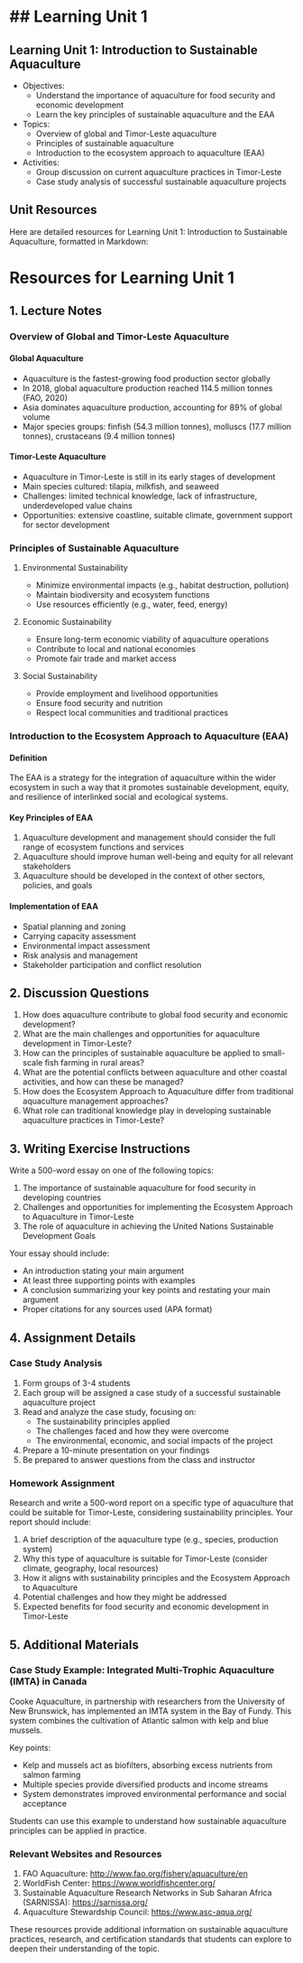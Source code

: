 # ## Learning Unit 1

## Learning Unit 1: Introduction to Sustainable Aquaculture
- Objectives:
  * Understand the importance of aquaculture for food security and economic development
  * Learn the key principles of sustainable aquaculture and the EAA
- Topics:
  * Overview of global and Timor-Leste aquaculture
  * Principles of sustainable aquaculture
  * Introduction to the ecosystem approach to aquaculture (EAA)
- Activities:
  * Group discussion on current aquaculture practices in Timor-Leste
  * Case study analysis of successful sustainable aquaculture projects

## Unit Resources

Here are detailed resources for Learning Unit 1: Introduction to Sustainable Aquaculture, formatted in Markdown:

# Resources for Learning Unit 1

## 1. Lecture Notes

### Overview of Global and Timor-Leste Aquaculture

#### Global Aquaculture
- Aquaculture is the fastest-growing food production sector globally
- In 2018, global aquaculture production reached 114.5 million tonnes (FAO, 2020)
- Asia dominates aquaculture production, accounting for 89% of global volume
- Major species groups: finfish (54.3 million tonnes), molluscs (17.7 million tonnes), crustaceans (9.4 million tonnes)

#### Timor-Leste Aquaculture
- Aquaculture in Timor-Leste is still in its early stages of development
- Main species cultured: tilapia, milkfish, and seaweed
- Challenges: limited technical knowledge, lack of infrastructure, underdeveloped value chains
- Opportunities: extensive coastline, suitable climate, government support for sector development

### Principles of Sustainable Aquaculture

1. Environmental Sustainability
   - Minimize environmental impacts (e.g., habitat destruction, pollution)
   - Maintain biodiversity and ecosystem functions
   - Use resources efficiently (e.g., water, feed, energy)

2. Economic Sustainability
   - Ensure long-term economic viability of aquaculture operations
   - Contribute to local and national economies
   - Promote fair trade and market access

3. Social Sustainability
   - Provide employment and livelihood opportunities
   - Ensure food security and nutrition
   - Respect local communities and traditional practices

### Introduction to the Ecosystem Approach to Aquaculture (EAA)

#### Definition
The EAA is a strategy for the integration of aquaculture within the wider ecosystem in such a way that it promotes sustainable development, equity, and resilience of interlinked social and ecological systems.

#### Key Principles of EAA
1. Aquaculture development and management should consider the full range of ecosystem functions and services
2. Aquaculture should improve human well-being and equity for all relevant stakeholders
3. Aquaculture should be developed in the context of other sectors, policies, and goals

#### Implementation of EAA
- Spatial planning and zoning
- Carrying capacity assessment
- Environmental impact assessment
- Risk analysis and management
- Stakeholder participation and conflict resolution

## 2. Discussion Questions

1. How does aquaculture contribute to global food security and economic development?
2. What are the main challenges and opportunities for aquaculture development in Timor-Leste?
3. How can the principles of sustainable aquaculture be applied to small-scale fish farming in rural areas?
4. What are the potential conflicts between aquaculture and other coastal activities, and how can these be managed?
5. How does the Ecosystem Approach to Aquaculture differ from traditional aquaculture management approaches?
6. What role can traditional knowledge play in developing sustainable aquaculture practices in Timor-Leste?

## 3. Writing Exercise Instructions

Write a 500-word essay on one of the following topics:

1. The importance of sustainable aquaculture for food security in developing countries
2. Challenges and opportunities for implementing the Ecosystem Approach to Aquaculture in Timor-Leste
3. The role of aquaculture in achieving the United Nations Sustainable Development Goals

Your essay should include:
- An introduction stating your main argument
- At least three supporting points with examples
- A conclusion summarizing your key points and restating your main argument
- Proper citations for any sources used (APA format)

## 4. Assignment Details

### Case Study Analysis

1. Form groups of 3-4 students
2. Each group will be assigned a case study of a successful sustainable aquaculture project
3. Read and analyze the case study, focusing on:
   - The sustainability principles applied
   - The challenges faced and how they were overcome
   - The environmental, economic, and social impacts of the project
4. Prepare a 10-minute presentation on your findings
5. Be prepared to answer questions from the class and instructor

### Homework Assignment

Research and write a 500-word report on a specific type of aquaculture that could be suitable for Timor-Leste, considering sustainability principles. Your report should include:

1. A brief description of the aquaculture type (e.g., species, production system)
2. Why this type of aquaculture is suitable for Timor-Leste (consider climate, geography, local resources)
3. How it aligns with sustainability principles and the Ecosystem Approach to Aquaculture
4. Potential challenges and how they might be addressed
5. Expected benefits for food security and economic development in Timor-Leste

## 5. Additional Materials

### Case Study Example: Integrated Multi-Trophic Aquaculture (IMTA) in Canada

Cooke Aquaculture, in partnership with researchers from the University of New Brunswick, has implemented an IMTA system in the Bay of Fundy. This system combines the cultivation of Atlantic salmon with kelp and blue mussels.

Key points:
- Kelp and mussels act as biofilters, absorbing excess nutrients from salmon farming
- Multiple species provide diversified products and income streams
- System demonstrates improved environmental performance and social acceptance

Students can use this example to understand how sustainable aquaculture principles can be applied in practice.

### Relevant Websites and Resources

1. FAO Aquaculture: http://www.fao.org/fishery/aquaculture/en
2. WorldFish Center: https://www.worldfishcenter.org/
3. Sustainable Aquaculture Research Networks in Sub Saharan Africa (SARNISSA): https://sarnissa.org/
4. Aquaculture Stewardship Council: https://www.asc-aqua.org/

These resources provide additional information on sustainable aquaculture practices, research, and certification standards that students can explore to deepen their understanding of the topic.